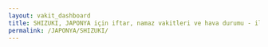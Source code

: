 ```yaml
---
layout: vakit_dashboard
title: SHIZUKI, JAPONYA için iftar, namaz vakitleri ve hava durumu - ilçe/eyalet seç
permalink: /JAPONYA/SHIZUKI/
---
```


<script type="text/javascript">
  var GLOBAL_COUNTRY = 'JAPONYA';
  var GLOBAL_CITY = 'SHIZUKI';
  var GLOBAL_STATE = '';
  var lat = 72;
  var lon = 21;
</script>
